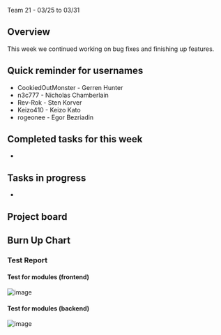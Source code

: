 Team 21 - 03/25 to 03/31

## Overview

This week we continued working on bug fixes and finishing up features. 

## Quick reminder for usernames

* CookiedOutMonster - Gerren Hunter
* n3c777 - Nicholas Chamberlain
* Rev-Rok - Sten Korver
* Keizo410 - Keizo Kato
* rogeonee - Egor Bezriadin

## Completed tasks for this week
- 

## Tasks in progress
- 



## Project board




## Burn Up Chart



### Test Report

#### Test for modules (frontend)
![image](https://github.com/COSC-499-W2023/year-long-project-team-21/assets/90278067/12ca80b1-90c6-4999-88ee-24905929f7ed)

#### Test for modules (backend)
![image](https://github.com/COSC-499-W2023/year-long-project-team-21/assets/112997109/3f479cf7-3548-462f-bbfc-ebfe76eeaa1c)
